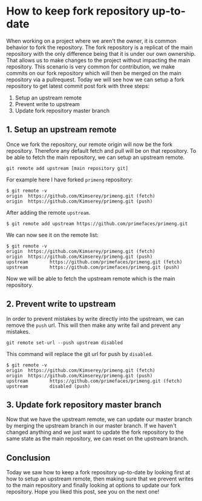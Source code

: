 # How to keep fork repository up-to-date

When working on a project where we aren't the owner, it is common behavior to fork the repository. The fork repository is a replicat of the main repository with the only difference being that it is under our own ownership. That allows us to make changes to the project without impacting the main repository. This scenario is very common for contribution, we make commits on our fork repository which will then be merged on the main repository via a pullrequest.
Today we will see how we can setup a fork repository to get latest commit post fork with three steps:

1. Setup an upstream remote
2. Prevent write to upstream
3. Update fork repository master branch

## 1. Setup an upstream remote

Once we fork the repository, our remote origin will now be the fork repository. Therefore any default fetch and pull will be on that repository. To be able to fetch the main repository, we can setup an upstream remote.

```
git remote add upstream [main repository git]
```

For example here I have forked `primeng` repository:

```
$ git remote -v
origin  https://github.com/Kimserey/primeng.git (fetch)
origin  https://github.com/Kimserey/primeng.git (push)
```

After adding the remote `upstream`.

```
$ git remote add upstream https://github.com/primefaces/primeng.git
```

We can now see it on the remote list:

```
$ git remote -v
origin  https://github.com/Kimserey/primeng.git (fetch)
origin  https://github.com/Kimserey/primeng.git (push)
upstream        https://github.com/primefaces/primeng.git (fetch)
upstream        https://github.com/primefaces/primeng.git (push)
```

Now we will be able to fetch the upstream remote which is the main repository.

## 2. Prevent write to upstream

In order to prevent mistakes by write directly into the upstream, we can remove the `push` url. This will then make any write fail and prevent any mistakes.

```
git remote set-url --push upstream disabled
```

This command will replace the git url for push by `disabled`.

```
$ git remote -v
origin  https://github.com/Kimserey/primeng.git (fetch)
origin  https://github.com/Kimserey/primeng.git (push)
upstream        https://github.com/primefaces/primeng.git (fetch)
upstream        disabled (push)
```

## 3. Update fork repository master branch

Now that we have the upstream remote, we can update our master branch by merging the upstream branch in our master branch.
If we haven't changed anything and we just want to update the fork repository to the same state as the main repository, we can reset on the upstream branch.

## Conclusion

Today we saw how to keep a fork repository up-to-date by looking first at how to setup an upstream remote, then making sure that we prevent writes to the main repository and finally looking at options to update our fork repository. Hope you liked this post, see you on the next one!
